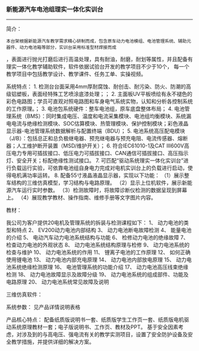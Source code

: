 
###  新能源汽车电池组理实一体化实训台
-----------------------------------------------------------------

简介：

    本台架根据新能源汽车教学需求精心研制而成，包含原车动力电池模组、电池管理系统、辅助元器件、动力电池箱等部分，实训台采用标准型材焊接而成
，表面进行抛光打磨后进行高温处理，具有耐油，耐磨，耐划等属性，并且配备有理实一体化教学辅助软件，软件依据试验台开发的教学项目不少于10个，
每一个教学项目中包括教学设计、教学课件、任务工单、实操视频。

系统特点：
    1. 检测台台面采用4mm厚耐腐蚀、耐创击、耐污染、防火、防潮的高级铝塑板，表面经特殊工艺喷涂底漆处理；；
    2. 主面板UV平板喷绘有永不褪色的彩色电路图；学员可直观对照电路图和车身电气系统实物，认知和分析各控制系统的工作原理。；
    3. 电池包系统硬件：整车电池组，原车底盘整体布局；
    4.	电池管理系统（BMS）：同时集成电压、温度和电流采集模块、电池组均衡模块、系统漏电电流与绝缘检测模块、SOC估算模块、热管理模块、保护控制模块；彩色液晶显示器-电池管理系统数据解析与配置终端（BDU）；
    5. 电池系统高压配电模块（J/B）：包括总正和总负极继电器、预充继电器与预充电阻、电流传感器、熔断器；人工维护断开装置（MSD/维护开关）；
    6. 符合IEC61010-1及CAT III600V高压电力专用可插拔接口、低压电力可插拔接口、CAN通信可插拔接口、高压指示灯、安全开关；标配绝缘性测试接口。
    7. 可匹配“驱动系统理实一体化实训台”进行负载运行实验，可依靠电池组自身电力完成对电机实训台上的负载进行启动，使得电机满功率运转。
    8. 配备55寸液晶液晶显示器，实现以下功能：
      （1）展示整车结构的三维仿真模型，学习结构与电路原理。
      （2）显示上位机软件，展示新能源汽车运行实时参数。
      （3）检测故障时，将故障诊断仪检测的数据呈现到屏幕上。
      （4）展现教学教材、操作指南、维修手册等文字图片内容。

教材：

  我公司为客户提供20电机及管理系统的拆装与检测课程如下：
      1、	动力电池的类型和特点
      2、	EV200动力电池内部结构
      3、	动力电池断电故障检测
      4、	能量电池的介绍
      5、	电动汽车动力电池系统结构与功能
      6、	检修动力电池的绝缘故障
      7、	检查动力电池的外观状态
      8、	动力电池系统结构原理与检修
      9、	动力电池系统的检查与维护
      10、	动力电池系统的作用
      11、	锂离子电池的工作原理
      12、	如何正确使用锂电池
      13、	动力电池内部充电原理
      14、	动力电池内部放电原理
      15、	动力电池系统绝缘检测原理
      16、	电池管理系统的功能介绍
      17、	动力电池高压线束绝缘检测
      18、	动力电池故障显示及故障分级
      19、	动力电池系统的组成部件、功能及电路原理
      20、	动力电池系统常见故障及说明


三维仿真软件：

系统参数：
      见产品详情说明表格


产品核心特点：
  配备纸质版说明书一套、纸质版学生工作页一套、纸质版电机驱动系统原理教材一套；电子版说明书、工作页、教材及PPT。
  基于安全因素考虑，对涉及到的与高电压、强电流有关的教学实测项目，设置了安全防护设备及安全教学措施，并提供详细的解决方案。
